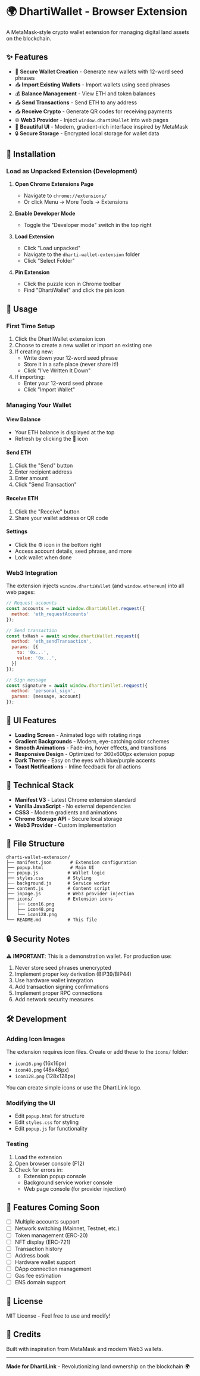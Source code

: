 # 🌍 DhartiWallet - Browser Extension

A MetaMask-style crypto wallet extension for managing digital land assets on the blockchain.

## ✨ Features

- 🔐 **Secure Wallet Creation** - Generate new wallets with 12-word seed phrases
- 📥 **Import Existing Wallets** - Import wallets using seed phrases
- 💰 **Balance Management** - View ETH and token balances
- 📤 **Send Transactions** - Send ETH to any address
- 📥 **Receive Crypto** - Generate QR codes for receiving payments
- 🌐 **Web3 Provider** - Inject `window.dhartiWallet` into web pages
- 🎨 **Beautiful UI** - Modern, gradient-rich interface inspired by MetaMask
- 🔒 **Secure Storage** - Encrypted local storage for wallet data

## 🚀 Installation

### Load as Unpacked Extension (Development)

1. **Open Chrome Extensions Page**
   - Navigate to `chrome://extensions/`
   - Or click Menu → More Tools → Extensions

2. **Enable Developer Mode**
   - Toggle the "Developer mode" switch in the top right

3. **Load Extension**
   - Click "Load unpacked"
   - Navigate to the `dharti-wallet-extension` folder
   - Click "Select Folder"

4. **Pin Extension**
   - Click the puzzle icon in Chrome toolbar
   - Find "DhartiWallet" and click the pin icon

## 📱 Usage

### First Time Setup

1. Click the DhartiWallet extension icon
2. Choose to create a new wallet or import an existing one
3. If creating new:
   - Write down your 12-word seed phrase
   - Store it in a safe place (never share it!)
   - Click "I've Written It Down"
4. If importing:
   - Enter your 12-word seed phrase
   - Click "Import Wallet"

### Managing Your Wallet

#### View Balance
- Your ETH balance is displayed at the top
- Refresh by clicking the 🔄 icon

#### Send ETH
1. Click the "Send" button
2. Enter recipient address
3. Enter amount
4. Click "Send Transaction"

#### Receive ETH
1. Click the "Receive" button
2. Share your wallet address or QR code

#### Settings
- Click the ⚙️ icon in the bottom right
- Access account details, seed phrase, and more
- Lock wallet when done

### Web3 Integration

The extension injects `window.dhartiWallet` (and `window.ethereum`) into all web pages:

```javascript
// Request accounts
const accounts = await window.dhartiWallet.request({ 
  method: 'eth_requestAccounts' 
});

// Send transaction
const txHash = await window.dhartiWallet.request({
  method: 'eth_sendTransaction',
  params: [{
    to: '0x...',
    value: '0x...',
  }]
});

// Sign message
const signature = await window.dhartiWallet.request({
  method: 'personal_sign',
  params: [message, account]
});
```

## 🎨 UI Features

- **Loading Screen** - Animated logo with rotating rings
- **Gradient Backgrounds** - Modern, eye-catching color schemes
- **Smooth Animations** - Fade-ins, hover effects, and transitions
- **Responsive Design** - Optimized for 360x600px extension popup
- **Dark Theme** - Easy on the eyes with blue/purple accents
- **Toast Notifications** - Inline feedback for all actions

## 🔧 Technical Stack

- **Manifest V3** - Latest Chrome extension standard
- **Vanilla JavaScript** - No external dependencies
- **CSS3** - Modern gradients and animations
- **Chrome Storage API** - Secure local storage
- **Web3 Provider** - Custom implementation

## 📁 File Structure

```
dharti-wallet-extension/
├── manifest.json       # Extension configuration
├── popup.html          # Main UI
├── popup.js           # Wallet logic
├── styles.css         # Styling
├── background.js      # Service worker
├── content.js         # Content script
├── inpage.js          # Web3 provider injection
├── icons/             # Extension icons
│   ├── icon16.png
│   ├── icon48.png
│   └── icon128.png
└── README.md          # This file
```

## 🔒 Security Notes

⚠️ **IMPORTANT**: This is a demonstration wallet. For production use:

1. Never store seed phrases unencrypted
2. Implement proper key derivation (BIP39/BIP44)
3. Use hardware wallet integration
4. Add transaction signing confirmations
5. Implement proper RPC connections
6. Add network security measures

## 🛠️ Development

### Adding Icon Images

The extension requires icon files. Create or add these to the `icons/` folder:
- `icon16.png` (16x16px)
- `icon48.png` (48x48px)  
- `icon128.png` (128x128px)

You can create simple icons or use the DhartiLink logo.

### Modifying the UI

- Edit `popup.html` for structure
- Edit `styles.css` for styling
- Edit `popup.js` for functionality

### Testing

1. Load the extension
2. Open browser console (F12)
3. Check for errors in:
   - Extension popup console
   - Background service worker console
   - Web page console (for provider injection)

## 🌟 Features Coming Soon

- [ ] Multiple accounts support
- [ ] Network switching (Mainnet, Testnet, etc.)
- [ ] Token management (ERC-20)
- [ ] NFT display (ERC-721)
- [ ] Transaction history
- [ ] Address book
- [ ] Hardware wallet support
- [ ] DApp connection management
- [ ] Gas fee estimation
- [ ] ENS domain support

## 📄 License

MIT License - Feel free to use and modify!

## 🙏 Credits

Built with inspiration from MetaMask and modern Web3 wallets.

---

**Made for DhartiLink** - Revolutionizing land ownership on the blockchain 🌍


